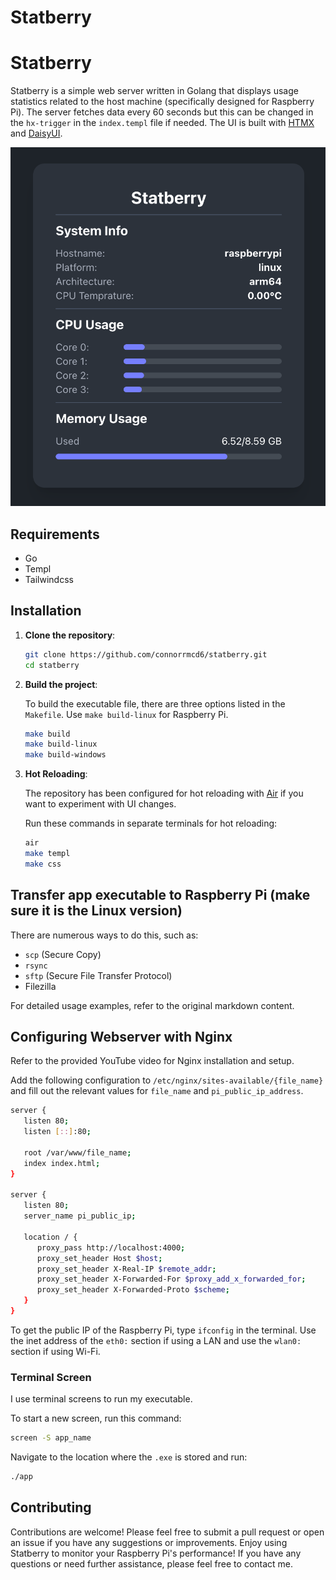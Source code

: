 # Statberry

# Statberry

Statberry is a simple web server written in Golang that displays usage statistics related to the host machine (specifically designed for Raspberry Pi). The server fetches data every 60 seconds but this can be changed in the `hx-trigger` in the `index.templ` file if needed. The UI is built with [HTMX](https://htmx.org/) and [DaisyUI](https://daisyui.com/).

![Statberry](./public/assets/statberry.png)

## Requirements

- Go
- Templ
- Tailwindcss

## Installation

1. **Clone the repository**:

   ```sh
   git clone https://github.com/connorrmcd6/statberry.git
   cd statberry
   ```

2. **Build the project**:

   To build the executable file, there are three options listed in the `Makefile`. Use `make build-linux` for Raspberry Pi.

   ```sh
   make build
   make build-linux
   make build-windows
   ```

3. **Hot Reloading**:

   The repository has been configured for hot reloading with [Air](https://github.com/air-verse/air) if you want to experiment with UI changes.

   Run these commands in separate terminals for hot reloading:

   ```sh
   air
   make templ
   make css
   ```

## Transfer app executable to Raspberry Pi (make sure it is the Linux version)

There are numerous ways to do this, such as:

- `scp` (Secure Copy)
- `rsync`
- `sftp` (Secure File Transfer Protocol)
- Filezilla

For detailed usage examples, refer to the original markdown content.

## Configuring Webserver with Nginx

Refer to the provided YouTube video for Nginx installation and setup.

Add the following configuration to `/etc/nginx/sites-available/{file_name}` and fill out the relevant values for `file_name` and `pi_public_ip_address`.

```sh
server {
   listen 80;
   listen [::]:80;

   root /var/www/file_name;
   index index.html;
}

server {
   listen 80;
   server_name pi_public_ip;

   location / {
      proxy_pass http://localhost:4000;
      proxy_set_header Host $host;
      proxy_set_header X-Real-IP $remote_addr;
      proxy_set_header X-Forwarded-For $proxy_add_x_forwarded_for;
      proxy_set_header X-Forwarded-Proto $scheme;
   }
}
```

To get the public IP of the Raspberry Pi, type `ifconfig` in the terminal. Use the inet address of the `eth0:` section if using a LAN and use the `wlan0:` section if using Wi-Fi.

### Terminal Screen

I use terminal screens to run my executable.

To start a new screen, run this command:

```sh
screen -S app_name
```

Navigate to the location where the `.exe` is stored and run:

```sh
./app
```

## Contributing

Contributions are welcome! Please feel free to submit a pull request or open an issue if you have any suggestions or improvements. Enjoy using Statberry to monitor your Raspberry Pi's performance! If you have any questions or need further assistance, please feel free to contact me.
